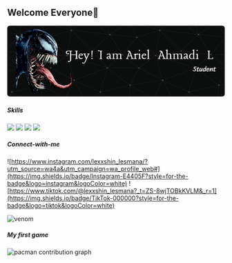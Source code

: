 ## Welcome Everyone👋

![header](img/github-header-image.png)

<!--
**lesmana185/lesmana185** is a ✨ _special_ ✨ repository because its `README.md` (this file) appears on your GitHub profile.

Here are some ideas to get you started:

- 🔭 I’m currently working on ...
- 🌱 I’m currently learning ...
- 👯 I’m looking to collaborate on ...
- 🤔 I’m looking for help with ...
- 💬 Ask me about ...
- 📫 How to reach me: ...
- 😄 Pronouns: ...
- ⚡ Fun fact: ...
-->
##### *Skills*
<img src="https://img.shields.io/badge/HTML5-E34F26?style=for-the-badge&logo=html5&logoColor=white" /> <img src="https://img.shields.io/badge/CSS3-1572B6?style=for-the-badge&logo=css3&logoColor=white" /> <img src="https://img.shields.io/badge/JavaScript-323330?style=for-the-badge&logo=javascript&logoColor=F7DF1E" /> <img src="https://img.shields.io/badge/Kotlin-B125EA?style=for-the-badge&logo=kotlin&logoColor=white" />


##### *Connect-with-me*

![https://www.instagram.com/lexxshin_lesmana/?utm_source=wa4a&utm_campaign=wa_profile_web#](https://img.shields.io/badge/Instagram-E4405F?style=for-the-badge&logo=instagram&logoColor=white) ![https://www.tiktok.com/@lexxshin_lesmana?_t=ZS-8wjTOBkKVLM&_r=1](https://img.shields.io/badge/TikTok-000000?style=for-the-badge&logo=tiktok&logoColor=white)

 ![venom](https://media4.giphy.com/media/v1.Y2lkPTc5MGI3NjExdHplMjg3M2U0NzZoYnh3YWV3MHA0NWt1c3RtenlvMWlxaTV2dXlhMiZlcD12MV9pbnRlcm5hbF9naWZfYnlfaWQmY3Q9Zw/Zni3OcpFieMSieQMw7/giphy.gif)


 ##### *My first game*
 <picture>
  <source media="(prefers-color-scheme: dark)" srcset="https://raw.githubusercontent.com/lesmana185/lesmana185/output/pacman-contribution-graph-dark.svg">
  <source media="(prefers-color-scheme: light)" srcset="https://raw.githubusercontent.com/lesmana185/lesmana185/output/pacman-contribution-graph.svg">
  <img alt="pacman contribution graph" src="https://raw.githubusercontent.com/lesmana185/lesmana185/output/pacman-contribution-graph.svg">
</picture>

###